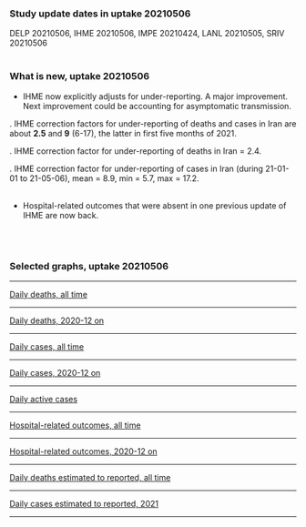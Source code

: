 ### Study update dates in uptake 20210506

DELP 20210506, IHME 20210506, IMPE 20210424, LANL 20210505, SRIV 20210506
<br/><br/>

### What is new, uptake 20210506
 

* IHME now explicitly adjusts for under-reporting. A major improvement. Next improvement could be accounting for asymptomatic transmission. 

. IHME correction factors for under-reporting of deaths and cases in Iran are about **2.5** and **9** (6-17), the latter in first five months of 2021. 

. IHME correction factor for under-reporting of deaths in Iran = 2.4. 

. IHME correction factor for under-reporting of cases in Iran (during 21-01-01 to 21-05-06), mean = 8.9, min = 5.7, max = 17.2. 
<br/><br/>
* Hospital-related outcomes that were absent in one previous update of IHME are now back.


<br/><br/>


### Selected graphs, uptake 20210506

****

[Daily deaths, all time](https://github.com/pourmalek/covir2/blob/main/20210506/output/merge/graph%2011a%20COVID-19%20daily%20deaths%2C%20Iran%2C%20reference%20scenarios.pdf)


****

[Daily deaths, 2020-12 on](https://github.com/pourmalek/covir2/blob/main/20210506/output/merge/graph%2012a%20COVID-19%20daily%20deaths%2C%20Iran%2C%20reference%20scenarios%2C%202020-12-01%20on.pdf)


****

[Daily cases, all time](https://github.com/pourmalek/covir2/blob/main/20210506/output/merge/graph%2021a%20COVID-19%20daily%20cases%2C%20Iran%2C%20reference%20scenarios.pdf)


****

[Daily cases, 2020-12 on](https://github.com/pourmalek/covir2/blob/main/20210506/output/merge/graph%2022a%20COVID-19%20daily%20cases%2C%20Iran%2C%20reference%20scenarios%2C%202020-12-01%20on.pdf)


****

[Daily active cases](https://github.com/pourmalek/covir2/blob/main/20210506/output/merge/graph%2062.1%20COVID-19%20daily%20active%20cases%20wo%20GHAN%20Hijri.pdf)


****

[Hospital-related outcomes, all time](https://github.com/pourmalek/covir2/blob/main/20210506/output/merge/graph%2071%20COVID-19%20hospital-related%20outcomes.pdf)


****

[Hospital-related outcomes, 2020-12 on](https://github.com/pourmalek/covir2/blob/main/20210506/output/merge/graph%2073%20COVID-19%20hospital-related%20outcomes%2C%20wo%20extremes%2C%202020-12-01%20on.pdf)


****

[Daily deaths estimated to reported, all time](https://github.com/pourmalek/covir2/blob/main/20210506/output/merge/graph%2091%20COVID-19%20daily%20deaths%20estimated%20to%20reported%2C%20Iran%2C%20reference%20scenarios.pdf)


****

[Daily cases estimated to reported, 2021](https://github.com/pourmalek/covir2/blob/main/20210506/output/merge/graph%2093%20COVID-19%20daily%20cases%20estimated%20to%20reported%2C%20Iran%2C%20reference%20scenarios%2C%202021-01-01%20on.pdf) 


****

